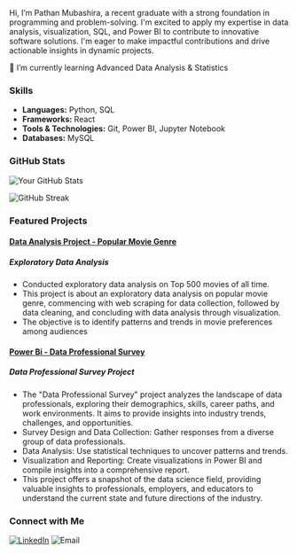 
Hi, I’m Pathan Mubashira, a recent graduate with a strong foundation in programming and problem-solving. I'm excited to apply my expertise in data analysis, visualization, SQL, and Power BI to contribute to innovative software solutions. I'm eager to make impactful contributions and drive actionable insights in dynamic projects.

🌱 I’m currently learning Advanced Data Analysis & Statistics

### Skills
- **Languages:** Python, SQL
- **Frameworks:** React 
- **Tools & Technologies:** Git, Power BI, Jupyter Notebook
- **Databases:** MySQL

### GitHub Stats
![Your GitHub Stats](https://github-readme-stats.vercel.app/api?username=pathanmubashira&show_icons=true&theme=radical)

![GitHub Streak](https://github-readme-streak-stats.herokuapp.com/?user=pathanmubashira&theme=radical)

### Featured Projects
#### [Data Analysis Project - Popular Movie Genre](https://github.com/Pathanmubashira/All-About-Data-Analysis-/blob/main/Project%20Final-%20EDA%20on%20popular%20movie%20genre.ipynb)
##### Exploratory Data Analysis
 - Conducted exploratory data analysis on Top 500 movies of all time. 
 - This project is about an exploratory data analysis on popular movie genre, commencing with web scraping for data collection, followed by data cleaning, and concluding with data analysis through visualization.
 - The objective is to identify patterns and trends in movie preferences among audiences 
#### [Power Bi - Data Professional Survey](https://github.com/Pathanmubashira/Power-Bi/blob/main/Data%20Professional%20Survey.pbix)
##### Data Professional Survey Project
- The "Data Professional Survey" project analyzes the landscape of data professionals, exploring their demographics, skills, career paths, and work environments. It aims to provide insights into industry trends, challenges, and opportunities.
- Survey Design and Data Collection: Gather responses from a diverse group of data professionals.
- Data Analysis: Use statistical techniques to uncover patterns and trends.
- Visualization and Reporting: Create visualizations in Power BI and compile insights into a comprehensive report.
- This project offers a snapshot of the data science field, providing valuable insights to professionals, employers, and educators to understand the current state and future directions of the industry.

### Connect with Me
[![LinkedIn](https://img.shields.io/badge/LinkedIn-PathanMubashira-blue?style=flat-square&logo=linkedin)](www.linkedin.com/in/pathanmubashira)
![Email](https://img.shields.io/badge/Email-pathanmubashira35@gmail.com-blue?style=flat-square&logo=gmail)

<!---
Pathanmubashira/Pathanmubashira is a ✨ special ✨ repository because its `README.md` (this file) appears on your GitHub profile.
You can click the Preview link to take a look at your changes.
--->
